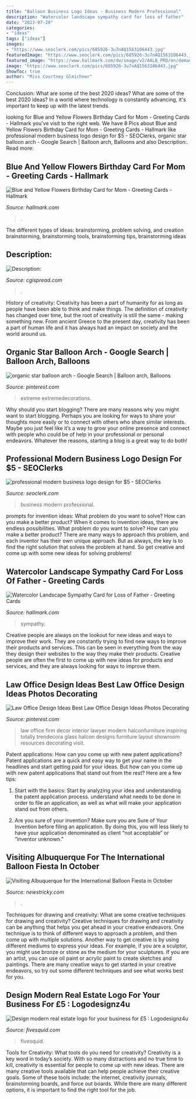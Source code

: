 ```yaml
---
title: "Balloon Business Logo Ideas - Business Modern Professional"
description: "Watercolor landscape sympathy card for loss of father"
date: "2023-07-28"
categories:
- "ideas"
tags: ["ideas"]
images:
- "https://www.seoclerk.com/pics/685926-3u7nAQ1563106443.jpg"
featuredImage: "https://www.seoclerk.com/pics/685926-3u7nAQ1563106443.jpg"
featured_image: "https://www.hallmark.com/dw/image/v2/AALB_PRD/on/demandware.static/-/Sites-hallmark-master/default/dw86e40ff4/images/finished-goods/products/399S2706/Watercolor-Landscape-Sympathy-Card-for-Loss-of-Father_399S2706_01.jpg?sw=1920"
image: "https://www.seoclerk.com/pics/685926-3u7nAQ1563106443.jpg"
ShowToc: true
author: "Miss Courtney Gleichner"
---
```



Conclusion: What are some of the best 2020 ideas?
What are some of the best 2020 ideas? In a world where technology is constantly advancing, it's important to keep up with the latest trends.

	

		
looking for Blue and Yellow Flowers Birthday Card for Mom - Greeting Cards - Hallmark you've visit to the right web. We have 8 Pics about Blue and Yellow Flowers Birthday Card for Mom - Greeting Cards - Hallmark like professional modern business logo design for $5 - SEOClerks, organic star balloon arch - Google Search | Balloon arch, Balloons and also Description:. Read more:
		
    
## Blue And Yellow Flowers Birthday Card For Mom - Greeting Cards - Hallmark

<img loading=lazy src="https://www.hallmark.com/dw/image/v2/AALB_PRD/on/demandware.static/-/Sites-hallmark-master/default/dw1cf4716f/images/finished-goods/Blue-and-Yellow-Flowers-Birthday-Card-for-Mom-root-389LGE2002_PV.1.LGE2002.jpg_Source_Image.jpg" onerror="this.onerror=null;this.src='https://tse2.mm.bing.net/th?id=OIP.S-hkIOxMQLenIsva15KxIwHaKz&amp;pid=15.1';" alt="Blue and Yellow Flowers Birthday Card for Mom - Greeting Cards - Hallmark">

_Source: hallmark.com_

>. 

	

The different types of ideas: brainstorming, problem solving, and creation
brainstorming, brainstorming tools, brainstorming tips, brainstorming ideas

    
## Description:

<img loading=lazy src="https://cgispread.com/wp-content/uploads/2015/04/Bakery-cafe-logotype-vector-1030x803.jpg" onerror="this.onerror=null;this.src='https://tse1.mm.bing.net/th?id=OIP.UECXAU1H3W918i0rOPt1ogHaFx&amp;pid=15.1';" alt="Description:">

_Source: cgispread.com_

>. 

	

History of creativity:
Creativity has been a part of humanity for as long as people have been able to think and make things. The definition of creativity has changed over time, but the root of creativity is still the same - making something new. From ancient Greece to the present day, creativity has been a part of human life and it has always had an impact on society and the world around us.

    
## Organic Star Balloon Arch - Google Search | Balloon Arch, Balloons

<img loading=lazy src="https://i.pinimg.com/736x/c7/d4/35/c7d43583eba20c00b74ed1710c2e2353.jpg" onerror="this.onerror=null;this.src='https://tse3.mm.bing.net/th?id=OIP.nDmWduQEaoOP2fd70nlwcAHaHa&amp;pid=15.1';" alt="organic star balloon arch - Google Search | Balloon arch, Balloons">

_Source: pinterest.com_

>extreme extremedecorations. 

	

Why should you start blogging?
There are many reasons why you might want to start blogging. Perhaps you are looking for ways to share your thoughts more easily or to connect with others who share similar interests. Maybe you just feel like it’s a way to grow your online presence and connect with people who could be of help in your professional or personal endeavors. Whatever the reasons, starting a blog is a great way to do both!

    
## Professional Modern Business Logo Design For $5 - SEOClerks

<img loading=lazy src="https://www.seoclerk.com/pics/685926-3u7nAQ1563106443.jpg" onerror="this.onerror=null;this.src='https://tse4.mm.bing.net/th?id=OIP.46ZUWiU2aruL0DJYFV07IAHaFJ&amp;pid=15.1';" alt="professional modern business logo design for $5 - SEOClerks">

_Source: seoclerk.com_

>business modern professional. 

	

prompts for invention ideas: What problem do you want to solve? How can you make a better product?
When it comes to invention ideas, there are endless possibilities. What problem do you want to solve? How can you make a better product? There are many ways to approach this problem, and each inventor has their own unique approach. But as always, the key is to find the right solution that solves the problem at hand. So get creative and come up with some new ideas for solving problems!

    
## Watercolor Landscape Sympathy Card For Loss Of Father - Greeting Cards

<img loading=lazy src="https://www.hallmark.com/dw/image/v2/AALB_PRD/on/demandware.static/-/Sites-hallmark-master/default/dw86e40ff4/images/finished-goods/products/399S2706/Watercolor-Landscape-Sympathy-Card-for-Loss-of-Father_399S2706_01.jpg?sw=1920" onerror="this.onerror=null;this.src='https://tse2.mm.bing.net/th?id=OIP.xQdEpq9qrDsi8qsfi7p63gHaHa&amp;pid=15.1';" alt="Watercolor Landscape Sympathy Card for Loss of Father - Greeting Cards">

_Source: hallmark.com_

>sympathy. 

	

Creative people are always on the lookout for new ideas and ways to improve their work. They are constantly trying to find new ways to improve their products and services. This can be seen in everything from the way they design their websites to the way they make their products. Creative people are often the first to come up with new ideas for products and services, and they are always looking for ways to improve them.

    
## Law Office Design Ideas Best Law Office Design Ideas Photos Decorating

<img loading=lazy src="https://i.pinimg.com/736x/16/2e/f5/162ef5fbdce40763f6d8bd8bd1541712.jpg" onerror="this.onerror=null;this.src='https://tse3.mm.bing.net/th?id=OIP.keYiy8j-ebUvi5myI3YntQHaJ3&amp;pid=15.1';" alt="Law Office Design Ideas Best Law Office Design Ideas Photos Decorating">

_Source: pinterest.com_

>law office firm decor interior lawyer modern halconfurniture inspiring totally trendecora glass halcon designs furniture layout showroom resources decorating visit. 

	

Patent applications: How can you come up with new patent applications?
Patent applications are a quick and easy way to get your name in the headlines and start getting paid for your ideas. But how can you come up with new patent applications that stand out from the rest? Here are a few tips: 
1. Start with the basics: Start by analyzing your idea and understanding the patent application process. understand what needs to be done in order to file an application, as well as what will make your application stand out from others. 

2. Are you sure of your invention? Make sure you are Sure of Your Invention before filing an application. By doing this, you will less likely to have your application denominated as client “not acceptable” or “inventor unknown.” 


    
## Visiting Albuquerque For The International Balloon Fiesta In October

<img loading=lazy src="http://www.newstricky.com/wp-content/uploads/2020/09/Albuquerque-Balloon-Festival.jpg" onerror="this.onerror=null;this.src='https://tse2.mm.bing.net/th?id=OIP.EaOeWainRAxOgAvWPQvIhAHaEw&amp;pid=15.1';" alt="Visiting Albuquerque for the International Balloon Fiesta in October">

_Source: newstricky.com_

>. 

	

Techniques for drawing and creativity: What are some creative techniques for drawing and creativity?
Creative techniques for drawing and creativity can be anything that helps you get ahead in your creative endeavors. One technique is to think of different ways to approach a problem, and then come up with multiple solutions. Another way to get creative is by using different mediums to express your ideas. For example, if you are a sculptor, you might use bronze or stone as the medium for your sculptures. If you are an artist, you can use oil paint or acrylic paint to create sketches and paintings. There are many creative ways to get started in your creative endeavors, so try out some different techniques and see what works best for you.

    
## Design Modern Real Estate Logo For Your Business For £5 : Logodesignz4u

<img loading=lazy src="https://www.fivesquid.com/pics/t2/1535135585-95318-2-1.jpg" onerror="this.onerror=null;this.src='https://tse1.mm.bing.net/th?id=OIP.UFTBRL5Bh-qEd8s-spEuVwHaE7&amp;pid=15.1';" alt="Design modern real estate logo for your business for £5 : Logodesignz4u">

_Source: fivesquid.com_

>fivesquid. 

	

Tools for Creativity: What tools do you need for creativity?
Creativity is a key word in today’s society. With so many distractions and no true time to kill, creativity is essential for people to come up with new ideas. There are many creative tools available that can help people achieve their creative goals. Some of these tools include: the internet, creativity journals, brainstorming boards, and force out boards. While there are many different options, it is important to find the right tool for the job.

